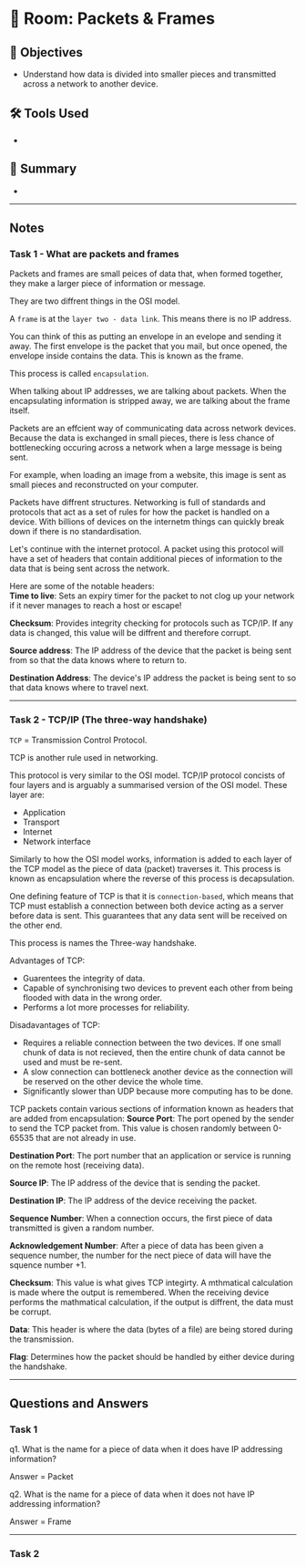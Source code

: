 # 🚪 Room: Packets & Frames

## 🎯 Objectives
- Understand how data is divided into smaller pieces and transmitted across a network to another device.

## 🛠️ Tools Used
-

## 💬 Summary
-

-----

## Notes

### Task 1 - What are packets and frames

Packets and frames are small peices of data that, when formed together, they make a larger piece of information or message.

They are two diffrent things in the OSI model.

A `frame` is at the `layer two - data link`. This means there is no IP address.

You can think of this as putting an envelope in an evelope and sending it away. The first envelope is the packet that you mail, but once opened, the envelope inside contains the data. This is known as the frame.

This process is called `encapsulation`.

When talking about IP addresses, we are talking about packets. When the encapsulating information is stripped away, we are talking about the frame itself.

Packets are an effcient way of communicating data across network devices. Because the data is exchanged in small pieces, there is less chance of bottlenecking occuring across a network when a large message is being sent.

For example, when loading an image from a website, this image is sent as small pieces and reconstructed on your computer.

Packets have diffrent structures. Networking is full of standards and protocols that act as a set of rules for how the packet is handled on a device. With billions of devices on the internetm things can quickly break down if there is no standardisation.

Let's continue with the internet protocol. A packet using this protocol will have a set of headers that contain additional pieces of information to the data that is being sent across the network.

Here are some of the notable headers:  
**Time to live**: Sets an expiry timer for the packet to not clog up your network if it never manages to reach a host or escape!

**Checksum**: Provides integrity checking for protocols such as TCP/IP. If any data is changed, this value will be diffrent and therefore corrupt.

**Source address**: The IP address of the device that the packet is being sent from so that the data knows where to return to.

**Destination Address**: The device's IP address the packet is being sent to so that data knows where to travel next.

-----

### Task 2 - TCP/IP (The three-way handshake)

`TCP` = Transmission Control Protocol.

TCP is another rule used in networking.

This protocol is very similar to the OSI model. TCP/IP protocol concists of four layers and is arguably a summarised version of the OSI model. These layer are:
- Application
- Transport
- Internet
- Network interface

Similarly to how the OSI model works, information is added to each layer of the TCP model as the piece of data (packet) traverses it. This process is known as encapsulation where the reverse of this process is decapsulation.

One defining feature of TCP is that it is `connection-based`, which means that TCP must establish a connection between both device acting as a server before data is sent. This guarantees that any data sent will be received on the other end. 

This process is names the Three-way handshake.

Advantages of TCP:
- Guarentees the integrity of data.
- Capable of synchronising two devices to prevent each other from being flooded with data in the wrong order.
- Performs a lot more processes for reliability.

Disadavantages of TCP:
- Requires a reliable connection between the two devices. If one small chunk of data is not recieved, then the entire chunk of data cannot be used and must be re-sent.
- A slow connection can bottleneck another device as the connection will be reserved on the other device the whole time.
- Significantly slower than UDP because more computing has to be done.

TCP packets contain various sections of information known as headers that are added from encapsulation:
**Source Port**: The port opened by the sender to send the TCP packet from. This value is chosen randomly between 0-65535 that are not already in use.

**Destination Port**: The port number that an application or service is running on the remote host (receiving data).

**Source IP**: The IP address of the device that is sending the packet.

**Destination IP**: The IP address of the device receiving the packet.

**Sequence Number**: When a connection occurs, the first piece of data transmitted is given a random number.

**Acknowledgement Number**: After a piece of data has been given a sequence number, the number for the nect piece of data will have the squence number +1.

**Checksum**: This value is what gives TCP integirty. A mthmatical calculation is made where the output is remembered. When the receiving device performs the mathmatical calculation, if the output is diffrent, the data must be corrupt.

**Data**: This header is where the data (bytes of a file) are being stored during the transmission.

**Flag**: Determines how the packet should be handled by either device during the handshake. 



-----

## Questions and Answers

### Task 1

q1. What is the name for a piece of data when it does have IP addressing information?

Answer = Packet

q2. What is the name for a piece of data when it does not have IP addressing information?

Answer = Frame

-----

### Task 2


